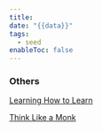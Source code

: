 ```yaml
---
title: 
date: "{{data}}"
tags:
  - seed
enableToc: false
---
```

### Others
[Learning How to Learn](https://www.amazon.in/Learning-How-Learn-Barbara-Oakley/dp/0143132547)

[Think Like a Monk](https://www.amazon.in/Think-Like-Monk-Jay-Shetty/dp/0008386595)
